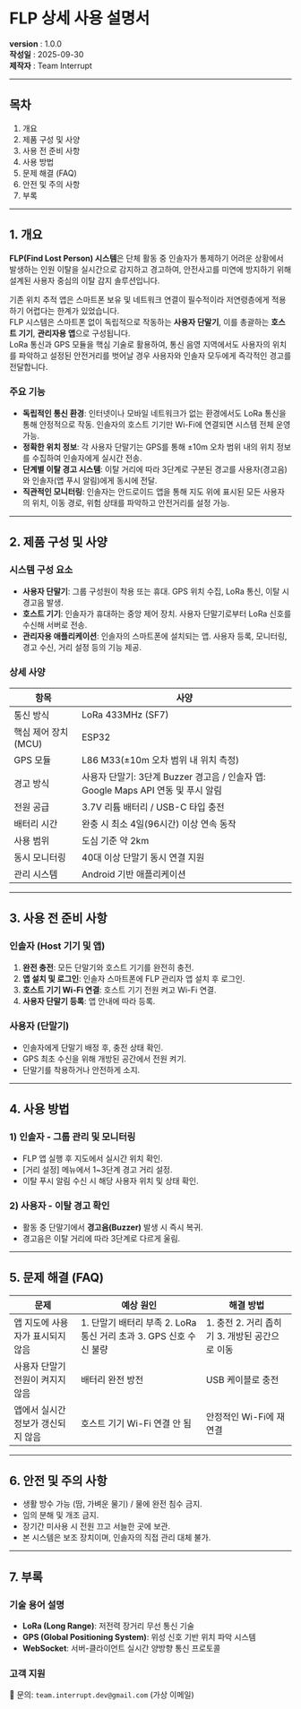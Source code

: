 # FLP 상세 사용 설명서
**version** : 1.0.0  
**작성일** : 2025-09-30  
**제작자** : Team Interrupt  

---

## 목차
1. 개요  
2. 제품 구성 및 사양  
3. 사용 전 준비 사항  
4. 사용 방법  
5. 문제 해결 (FAQ)  
6. 안전 및 주의 사항  
7. 부록  

---

## 1. 개요
**FLP(Find Lost Person) 시스템**은 단체 활동 중 인솔자가 통제하기 어려운 상황에서 발생하는 인원 이탈을 실시간으로 감지하고 경고하여, 안전사고를 미연에 방지하기 위해 설계된 사용자 중심의 이탈 감지 솔루션입니다.

기존 위치 추적 앱은 스마트폰 보유 및 네트워크 연결이 필수적이라 저연령층에게 적용하기 어렵다는 한계가 있었습니다.  
FLP 시스템은 스마트폰 없이 독립적으로 작동하는 **사용자 단말기**, 이를 총괄하는 **호스트 기기**, **관리자용 앱**으로 구성됩니다.  
LoRa 통신과 GPS 모듈을 핵심 기술로 활용하여, 통신 음영 지역에서도 사용자의 위치를 파악하고 설정된 안전거리를 벗어날 경우 사용자와 인솔자 모두에게 즉각적인 경고를 전달합니다.

### 주요 기능
- **독립적인 통신 환경**: 인터넷이나 모바일 네트워크가 없는 환경에서도 LoRa 통신을 통해 안정적으로 작동. 인솔자의 호스트 기기만 Wi-Fi에 연결되면 시스템 전체 운영 가능.  
- **정확한 위치 정보**: 각 사용자 단말기는 GPS를 통해 ±10m 오차 범위 내의 위치 정보를 수집하여 인솔자에게 실시간 전송.  
- **단계별 이탈 경고 시스템**: 이탈 거리에 따라 3단계로 구분된 경고를 사용자(경고음)와 인솔자(앱 푸시 알림)에게 동시에 전달.  
- **직관적인 모니터링**: 인솔자는 안드로이드 앱을 통해 지도 위에 표시된 모든 사용자의 위치, 이동 경로, 위험 상태를 파악하고 안전거리를 설정 가능.  

---

## 2. 제품 구성 및 사양

### 시스템 구성 요소
- **사용자 단말기**: 그룹 구성원이 착용 또는 휴대. GPS 위치 수집, LoRa 통신, 이탈 시 경고음 발생.  
- **호스트 기기**: 인솔자가 휴대하는 중앙 제어 장치. 사용자 단말기로부터 LoRa 신호를 수신해 서버로 전송.  
- **관리자용 애플리케이션**: 인솔자의 스마트폰에 설치되는 앱. 사용자 등록, 모니터링, 경고 수신, 거리 설정 등의 기능 제공.  

### 상세 사양
| 항목 | 사양 |
|------|------|
| 통신 방식 | LoRa 433MHz (SF7) |
| 핵심 제어 장치(MCU) | ESP32 |
| GPS 모듈 | L86 M33(±10m 오차 범위 내 위치 측정) |
| 경고 방식 | 사용자 단말기: 3단계 Buzzer 경고음 / 인솔자 앱: Google Maps API 연동 및 푸시 알림 |
| 전원 공급 | 3.7V 리튬 배터리 / USB-C 타입 충전 |
| 배터리 시간 | 완충 시 최소 4일(96시간) 이상 연속 동작 |
| 사용 범위 | 도심 기준 약 2km |
| 동시 모니터링 | 40대 이상 단말기 동시 연결 지원 |
| 관리 시스템 | Android 기반 애플리케이션 |

---

## 3. 사용 전 준비 사항

### 인솔자 (Host 기기 및 앱)
1. **완전 충전**: 모든 단말기와 호스트 기기를 완전히 충전.  
2. **앱 설치 및 로그인**: 인솔자 스마트폰에 FLP 관리자 앱 설치 후 로그인.  
3. **호스트 기기 Wi-Fi 연결**: 호스트 기기 전원 켜고 Wi-Fi 연결.  
4. **사용자 단말기 등록**: 앱 안내에 따라 등록.  

### 사용자 (단말기)
- 인솔자에게 단말기 배정 후, 충전 상태 확인.  
- GPS 최초 수신을 위해 개방된 공간에서 전원 켜기.  
- 단말기를 착용하거나 안전하게 소지.  

---

## 4. 사용 방법

### 1) 인솔자 - 그룹 관리 및 모니터링
- FLP 앱 실행 후 지도에서 실시간 위치 확인.  
- [거리 설정] 메뉴에서 1~3단계 경고 거리 설정.  
- 이탈 푸시 알림 수신 시 해당 사용자 위치 및 상태 확인.  

### 2) 사용자 - 이탈 경고 확인
- 활동 중 단말기에서 **경고음(Buzzer)** 발생 시 즉시 복귀.  
- 경고음은 이탈 거리에 따라 3단계로 다르게 울림.  

---

## 5. 문제 해결 (FAQ)

| 문제 | 예상 원인 | 해결 방법 |
|------|----------|-----------|
| 앱 지도에 사용자가 표시되지 않음 | 1. 단말기 배터리 부족  2. LoRa 통신 거리 초과  3. GPS 신호 수신 불량 | 1. 충전  2. 거리 좁히기  3. 개방된 공간으로 이동 |
| 사용자 단말기 전원이 켜지지 않음 | 배터리 완전 방전 | USB 케이블로 충전 |
| 앱에서 실시간 정보가 갱신되지 않음 | 호스트 기기 Wi-Fi 연결 안 됨 | 안정적인 Wi-Fi에 재연결 |

---

## 6. 안전 및 주의 사항
- 생활 방수 가능 (땀, 가벼운 물기) / 물에 완전 침수 금지.  
- 임의 분해 및 개조 금지.  
- 장기간 미사용 시 전원 끄고 서늘한 곳에 보관.  
- 본 시스템은 보조 장치이며, 인솔자의 직접 관리 대체 불가.  

---

## 7. 부록

### 기술 용어 설명
- **LoRa (Long Range)**: 저전력 장거리 무선 통신 기술  
- **GPS (Global Positioning System)**: 위성 신호 기반 위치 파악 시스템  
- **WebSocket**: 서버-클라이언트 실시간 양방향 통신 프로토콜  

### 고객 지원
📧 문의: `team.interrupt.dev@gmail.com` (가상 이메일)
